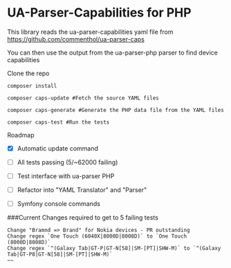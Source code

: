 # UA-Parser-Capabilities for PHP

This library reads the ua-parser-capabilities yaml file from https://github.com/commenthol/ua-parser-caps

You can then use the output from the ua-parser-php parser to find device capabilities


Clone the repo

~~~
composer install

composer caps-update #Fetch the source YAML files

composer caps-generate #Generate the PHP data file from the YAML files

composer caps-test #Run the tests
~~~

Roadmap

* [x] Automatic update command
* [ ] All tests passing (5/~62000 failing)
* [ ] Test interface with ua-parser PHP
* [ ] Refactor into "YAML Translator" and "Parser"
* [ ] Symfony console commands



###Current Changes required to get to 5 failing tests
~~~
Change "Bramnd => Brand" for Nokia devices - PR outstanding
Change regex `One Touch (6040X|8000D|8008D)` to `One Touch (8000D|8008D)`
Change regex `^(Galaxy Tab|GT-P|GT-N[58]|SM-[PT]|SHW-M)` to `^(Galaxy Tab|GT-P8|GT-N[58]|SM-[PT]|SHW-M)`
~~
